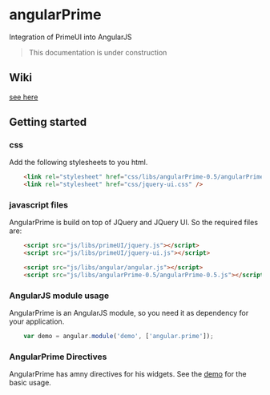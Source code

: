 angularPrime
============

Integration of PrimeUI into AngularJS


> This documentation is under construction


Wiki
--------
[see here](https://github.com/primeui-extensions/angularPrime/wiki)


Getting started
------------------

### css
 Add the following stylesheets to you html.

```html
 	<link rel="stylesheet" href="css/libs/angularPrime-0.5/angularPrime-0.5.css">
	<link rel="stylesheet" href="css/jquery-ui.css" />
``` 

### javascript files
 AngularPrime is build on top of JQuery and JQuery UI. So the required files are:

```html
 	<script src="js/libs/primeUI/jquery.js"></script>
 	<script src="js/libs/primeUI/jquery-ui.js"></script>

 	<script src="js/libs/angular/angular.js"></script>
	<script src="js/libs/angularPrime-0.5/angularPrime-0.5.js"></script>
``` 

### AngularJS module usage
  AngularPrime is an AngularJS module, so you need it as dependency for your application.

```javascript
 	var demo = angular.module('demo', ['angular.prime']);
``` 

### AngularPrime Directives
  AngularPrime has amny directives for his widgets.  See the [demo](http://angularprime.appspot.com) for the basic usage.
  

